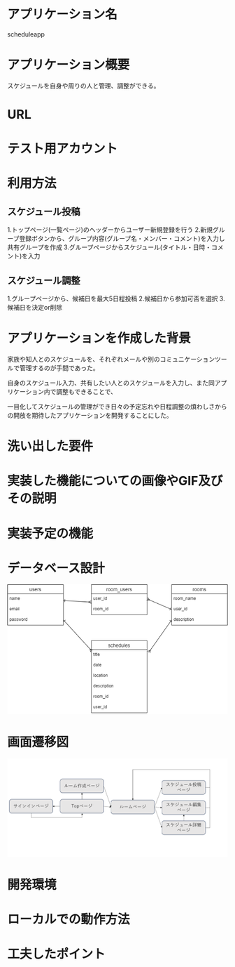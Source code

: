 # アプリケーション名
scheduleapp

# アプリケーション概要
スケジュールを自身や周りの人と管理、調整ができる。

# URL

# テスト用アカウント

# 利用方法

## スケジュール投稿
1.トップページ(一覧ページ)のヘッダーからユーザー新規登録を行う
2.新規グループ登録ボタンから、グループ内容(グループ名・メンバー・コメント)を入力し共有グループを作成
3.グループページからスケジュール(タイトル・日時・コメント)を入力

## スケジュール調整
1.グループページから、候補日を最大5日程投稿
2.候補日から参加可否を選択
3.候補日を決定or削除

# アプリケーションを作成した背景
家族や知人とのスケジュールを、それぞれメールや別のコミュニケーションツールで管理するのが手間であった。

自身のスケジュール入力、共有したい人とのスケジュールを入力し、また同アプリケーション内で調整もできることで、

一目化してスケジュールの管理ができ日々の予定忘れや日程調整の煩わしさからの開放を期待したアプリケーションを開発することにした。

# 洗い出した要件

# 実装した機能についての画像やGIF及びその説明

# 実装予定の機能

# データベース設計
![Alt text](schedule.png)

# 画面遷移図
![Alt text](schedule1.png)

# 開発環境

# ローカルでの動作方法

# 工夫したポイント